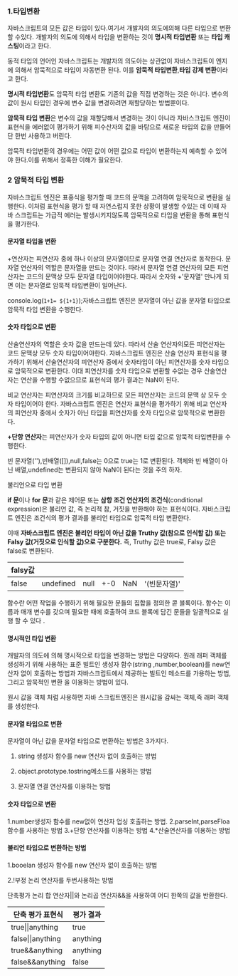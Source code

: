 ### 1.타입변환

자바스크립트의 모든 값은 타입이 있다.여기서 개발자의 의도에의해 다른 타입으로 변환 할 수있다. 개발자의 의도에 의해서 타입을 변환하는 것이 **명시적 타입변환** 또는 **타입 캐스팅**이라고 한다.

동적 타입의 언어인 자바스크립트는 개발자의 의도아는 상관없이 자바스크립트이 엔지에 의해서 암묵적으로 타입이 자동변환 된다. 이를 **암묵적 타입변환**,**타입 강제 변환**이라고 한다.

**명시적 타입변환**도 암묵적 타입 변환도  기존의 값을 직접 변경하는 것은 아니다. 변수의 값이 원시 타입인 경우에 변수 값을 변경하려면 재할당하는 방법뿐이다.

**암묵적 타입 변환**은 변수의 값을 재할당해서 변경하는 것이 아니라 자바스크립트 엔진이 표현식을 에러없이 평가하기 위해 피수산자의 값을 바탕으로 새로운 타입의 값을 만들어 단 한번 사용하고 버린다.

 암묵적 타입변환의 경우에는 어떤 값이 어떤 값으로 타입이 변환하는지 예측할 수 있어야 한다.이를 위해서 정혹한 이해가 필요한다.

### **2 암묵적 타입 변환**

자바스크립트 엔진은 표횽식을 평가할 때 코드의 문맥을 고려하여 암묵적으로 변환을 실행한다. 
이처럼 표현식을 평가 할 때 자연스럽지 못한 상황이 발생할 수있는 데 이때 자바 스크립트는 가급적 에러는 발생시키지않도록 암묵적으로 타입을 변환을 통해 표현식을 평가한다.

#### 문자열 타입을 변환

+연산자는 피연산자 중에 하나 이상의 문자열이므로 문자열 연결 연산자로 동작한다. 문자열 연산자의 역할은 문자열을 만드는 것이다. 따라서 문자열 연결 연산자의 모든 피연산자는 코드의 문맥상 모두 문자열 타입이어야한다. 따라서  숫자와 +'문자열' 만나게 되면 이는 문자열로 암묵적 타입변환이 일어난다.

console.log(`1+1= ${1+1}`);자바스크립트 엔진은 문자열이 아닌 값을 문자열 타입으로 암묵적 타입 변환을 수행한다.

#### **숫자 타입으로 변환**

산술연산자의 역할은 숫자 값을 만드는데 있다. 따라서 산술 연산자의모든 피연산자는 코드 문맥상 모두 숫자 타입이어야한다.
자바스크립트 엔진은 산술 연산자 표현식을 평가하기 위해서 산술연산자의 피연산자 중에서 숫자타입이 아닌 피연산자를 숫자 타입으로 암묵적으로 변환한다. 이대 피연산자를 숫자 타입으로 변환할 수없는 경우 산술연산자는 연산을 수행할 수없으므로 표현식의 평가 결과는 NaN이 된다.

비교 연산자는 피연산자의 크기를 비교하므로 모든 피연산자는 코드의 문맥 상 모두 숫자 타입이어야 한다. 자바스크립트 엔진은 연산자 표현식을 평가하기 위해 비교 연산자의 피연산자 중에서 숫자가 아닌 타입을 피연산자를 숫자 타입으로 암묵적으로 변환한다.

**+단항 연산자**는 피연산자가 숫자 타입의 값이 아니면 타입 값으로 암묵적 타입변환을 수행한다.

빈 문자열(''),빈배열([]),null,false는 0으로 true는 1로 변환된다. 객체와 빈 배열이 아닌 배열,undefined는 변환되지 않아 NaN이 된다는 것을 주의 하자.

불리언으로 타입 변환

**if 문**이나 **for 문**과 같은 제어문 또는 **삼항 조건 연산자의 조건식**(conditional expression)은 불리언 값, 즉 논리적 참, 거짓을 반환해야 하는 표현식이다. 자바스크립트 엔진은 조건식의 평가 결과를 불리언 타입으로 암묵적 타입 변환한다.

이때 **자바스크립트 엔진은 불리언 타입이 아닌 값을 Truthy 값(참으로 인식할 값) 또는 Falsy 값(거짓으로 인식할 값)으로 구분한다.** 즉, Truthy 값은 true로, Falsy 값은 false로 변환된다.

| falsy값 |           |      |      |      |              |
| ------- | --------- | ---- | ---- | ---- | ------------ |
| false   | undefined | null | +-0  | NaN  | '(빈문자열)' |

함수란 어떤 작업을 수행하기 위해 필요한 문들의 집합을 정의한 콛 블록이다. 함수는 이름과 매개 변수를 갖으며 필요한 때에 호출하여 코드 블록에 담긴 문들을 일괄적으로 실행 할 수 있다 .



#### 명시적인 타입 변환

개발자의 의도에 의해 명시적으로 타입을 변경하는 방법은 다양하다. 원래 래퍼 객체를 생성하기 위해 사용하는 표준 빌트인 생성자 함수(string ,number,boolean)를 new연산자 없이 호출하는 방법과 자바스크립트에서 제공하는 빌트인 메소드를 가용하는 방법,그리고 암묵적인 변환 을 이용하는 방법이 있다.

원시 값을 객체 처럼 사용하면 자바 스크립트엔진은 원시값을 감싸는 객체,즉 래퍼 객체를 생성한다.

#### 문자열 타입으로 변환

문자열이 아닌 값을 문자열 타입으로 변환하는 방법은 3가지다.

1. string 생성자 함수를 new 연산자 없이 호출하는 방법

2. object.prototype.tostring메소드를 사용하는 방법

3. 문자열 연결 연산자를 이용하는 방법

   

#### 숫자 타입으로 변환

1.number생성자 함수를 new없이 연산자 업싱 호출하는 방법.
2.parseInt,parseFloa 함수를 사용하는 방법
3.+단항 연산자를 이용하는 방법
4.*산술연산자를 이용하는 방법



#### 불리언 타입으로 변환하는 방법

1.booelan 생성자 함수를 new 연산자 없이 호출하는 방법

2.!부정 논리 연산자를 두번사용하는 방법

단축평가 논리 합 연산자||와 논리곱 연산자&&을 사용하여 어디 한쪽의 값을 반환한다.

| 단축 평가 표현식  | 평가 결과 |
| ----------------- | --------- |
| true\|\|anything  | true      |
| false\|\|anything | anything  |
| true&&anything    | anything  |
| false&&anything   | false     |

